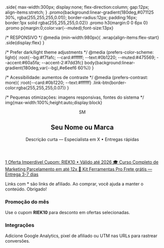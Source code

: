 <!doctype html>
.side{
max-width:300px; display:none; flex-direction:column; gap:12px; align-items:stretch;
}
.promo{background:linear-gradient(180deg,#071125 30%, rgba(255,255,255,0.01)); border-radius:12px; padding:16px; border:1px solid rgba(255,255,255,0.02)}
.promo h3{margin:0 0 6px 0}
.promo p{margin:0;color:var(--muted);font-size:13px}


/* RESPONSIVO */
@media (min-width:980px){
.wrap{align-items:flex-start}
.side{display:flex}
}


/* Prefer dark/light theme adjustments */
@media (prefers-color-scheme: light){
:root{--bg:#f7fafc; --card:#ffffff; --text:#0b1220; --muted:#475569; --accent:#60a5fa; --accent-2:#7dd3fc}
body{background:linear-gradient(180deg,var(--bg),#e6eef6 60%)}
}


/* Acessibilidade: aumentos de contraste */
@media (prefers-contrast: more){
:root{--card:#0b1220; --text:#ffffff}
.link-btn{border-color:rgba(255,255,255,0.07)}
}


/* Pequenas otimizações: imagens responsivas, fontes do sistema */
img{max-width:100%;height:auto;display:block}
</style>
</head>
<body>
<main class="wrap" aria-labelledby="page-title">


<section class="card" role="region" aria-label="Perfil e links">
<header>
<div class="avatar" aria-hidden="true">SM</div>
<div class="profile">
<h1 id="page-title">Seu Nome ou Marca</h1>
<p>Descrição curta — Especialista em X • Entregas rápidas</p>
</div>
</header>


<nav class="links" aria-label="Links afiliados">
<!-- Exemplo de item de link. Substitua href pelo seu link de afiliado. -->


<a class="link-btn" href="https://exemplo.com/afiliado1" target="_blank" rel="noopener noreferrer nofollow" aria-label="Abrir oferta X">
<span class="link-icon" aria-hidden="true">1</span>
<span class="link-text">
Oferta Imperdível
<span class="link-sub">Cupom: RIEK10 • Válido até 2026</span>
</span>
</a>


<a class="link-btn" href="https://exemplo.com/afiliado2" target="_blank" rel="noopener noreferrer nofollow" aria-label="Abrir curso Y">
<span class="link-icon" aria-hidden="true">🎓</span>
<span class="link-text">Curso Completo de Marketing
<span class="link-sub">Parcelamento em até 12x</span>
</span>
</a>


<a class="link-btn" href="https://exemplo.com/afiliado3" target="_blank" rel="noopener noreferrer nofollow" aria-label="Abrir produto Z">
<span class="link-icon" aria-hidden="true">🛒</span>
<span class="link-text">Kit Ferramentas Pro
<span class="link-sub">Frete grátis — Entrega 3-7 dias</span>
</span>
</a>


<!-- Dica: mantenha no máximo 6-9 links principais para não poluir a UX -->
</nav>


<p class="small">Links com * são links de afiliado. Ao comprar, você ajuda a manter o conteúdo. Obrigado!</p>
</section>


<aside class="side" aria-label="Promoções e informações">
<div class="promo" role="note">
<h3>Promoção do mês</h3>
<p>Use o cupom <strong>RIEK10</strong> para desconto em ofertas selecionadas.</p>
</div>


<div class="promo" role="note">
<h3>Integrações</h3>
<p>Adicione Google Analytics, pixel de afiliado ou UTM nas URLs para rastrear conversões.</p>
</div>
</aside>
</main>
